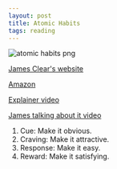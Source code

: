 ```yaml
---
layout: post
title: Atomic Habits
tags: reading
---
```


![atomic habits png](https://jamesclear.com/wp-content/uploads/2023/05/retina-atomic-habits-dots.png)

[James Clear's website](https://jamesclear.com/atomic-habits)

[Amazon](https://www.amazon.ca/Atomic-Habits-Proven-Build-Break/dp/0735211299)

[Explainer video](https://www.youtube.com/watch?v=1gdkBt9it84)

[James talking about it video](https://www.youtube.com/watch?v=U_nzqnXWvSo)

1. Cue: Make it obvious.
2. Craving: Make it attractive.
3. Response: Make it easy.
4. Reward: Make it satisfying.